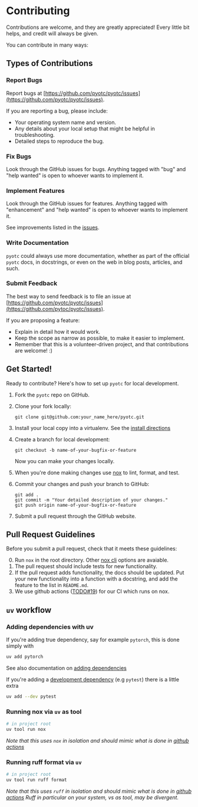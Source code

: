 # Contributing

Contributions are welcome, and they are greatly appreciated! Every little bit helps, and credit will always be given.

You can contribute in many ways:

## Types of Contributions

### Report Bugs

Report bugs at [https://github.com/pyotc/pyotc/issues](https://github.com/pyotc/pyotc/issues).

If you are reporting a bug, please include:

- Your operating system name and version.
- Any details about your local setup that might be helpful in troubleshooting.
- Detailed steps to reproduce the bug.

### Fix Bugs

Look through the GitHub issues for bugs. Anything tagged with "bug" and "help wanted" is open to whoever wants to implement it.

### Implement Features

Look through the GitHub issues for features. Anything tagged with "enhancement" and "help wanted" is open to whoever wants to implement it.

See improvements listed in the [issues](https://github.com/jhineman/pyotc/issues).

### Write Documentation

`pyotc` could always use more documentation, whether as part of the official `pyotc` docs, in docstrings, or even on the web in blog posts, articles, and such.

### Submit Feedback

The best way to send feedback is to file an issue at [https://github.com/pyotc/pyotc/issues](https://github.com/pytoc/pyotc/issues).

If you are proposing a feature:

- Explain in detail how it would work.
- Keep the scope as narrow as possible, to make it easier to implement.
- Remember that this is a volunteer-driven project, and that contributions are welcome! :)

## Get Started!

Ready to contribute? Here's how to set up `pyotc` for local development.

1. Fork the `pyotc` repo on GitHub.
2. Clone your fork locally:

    ```shell
    git clone git@github.com:your_name_here/pyotc.git
    ```

3. Install your local copy into a virtualenv. See the [install directions](INSTALL.md)

4. Create a branch for local development:

    ```shell
    git checkout -b name-of-your-bugfix-or-feature
    ```

   Now you can make your changes locally.

5. When you're done making changes use [nox](nox) to lint, format, and test.

6. Commit your changes and push your branch to GitHub:

    ```shell
    git add .
    git commit -m "Your detailed description of your changes."
    git push origin name-of-your-bugfix-or-feature
    ```

7. Submit a pull request through the GitHub website.

## Pull Request Guidelines

Before you submit a pull request, check that it meets these guidelines:

0. Run `nox` in the root directory. Other [nox cli](https://nox.thea.codes/en/stable/usage.html#command-line-usage) options are avaiable.
1. The pull request should include tests for new functionality.
2. If the pull request adds functionality, the docs should be updated. Put your new functionality into a function with a docstring, and add the feature to the list in `README.md`.
3. We use github actions ([TODO#19](https://github.com/pyotc/pyotc/issues/19)) for our CI which runs on nox.

## `uv` workflow

### Adding dependencies with uv
If you're adding true dependency, say for example `pytorch`, this is done simply with
```bash
uv add pytorch
```
See also documentation on [adding dependencies](https://docs.astral.sh/uv/concepts/projects/dependencies/#adding-dependencies)

If you're adding a [development dependency](https://docs.astral.sh/uv/concepts/projects/dependencies/#development-dependencies) (e.g `pytest`) there is a little extra
```bash
uv add --dev pytest
```

### Running nox via `uv` as tool
```bash
# in project root
uv tool run nox
```
*Note that this uses `nox` in isolation and should mimic what is done in [github actions](.github/workflows/nox.yml)*

### Running ruff format via `uv`
```bash
# in project root
uv tool run ruff format
```
*Note that this uses `ruff` in isolation and should mimic what is done in [github actions](.github/workflows/nox.yml)*
*Ruff in particular on your system, vs as tool, may be divergent.*
